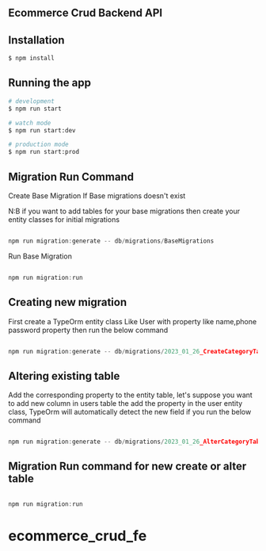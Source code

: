 ## Ecommerce Crud Backend API

## Installation

```bash
$ npm install
```

## Running the app

```bash
# development
$ npm run start

# watch mode
$ npm run start:dev

# production mode
$ npm run start:prod
```

## Migration Run Command

Create Base Migration If Base migrations doesn't exist

N:B if you want to add tables for your base migrations then create your entity classes for initial migrations

```javascript

npm run migration:generate -- db/migrations/BaseMigrations

```

Run Base Migration 

```javascript

npm run migration:run

```

## Creating new migration

First create a TypeOrm entity class Like User with property like name,phone password property then run the below command


```javascript

npm run migration:generate -- db/migrations/2023_01_26_CreateCategoryTable

```

## Altering existing table

Add the corresponding property to the entity table, let's suppose you want to add new column in users table the add the property in the user entity class, TypeOrm will automatically detect the new field if you run the below command

```javascript

npm run migration:generate -- db/migrations/2023_01_26_AlterCategoryTable

```

## Migration Run command for new create or alter table

```javascript

npm run migration:run

```
# ecommerce_crud_fe
